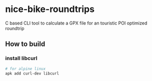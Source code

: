 # nice-bike-roundtrips
C based CLI tool to calculate a GPX file for an touristic POI optimized roundtrip

## How to build
### install libcurl
```sh
# for alpine linux
apk add curl-dev libcurl
```
